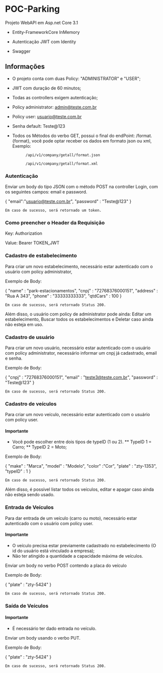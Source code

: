 # POC-Parking
Projeto WebAPI em Asp.net Core 3.1

* Entity-FrameworkCore InMemory

* Autenticação JWT com Identity

* Swagger

## Informações
* O projeto conta com duas Policy: "ADMINISTRATOR" e "USER";

* JWT com duração de 60 minutos;

* Todas as controllers exigem autenticação;

* Policy administrator: admin@teste.com.br

* Policy user: usuario@teste.com.br

* Senha default: Teste@123

* Todos os Métodos do verbo GET, possui o final do endPoint: /format.{format}, você pode optar receber os dados em formato json ou xml, Exemplo:
			
			/api/v1/company/getall/format.json
			
			/api/v1/company/getall/format.xml
### Autenticação
Enviar um body do tipo JSON com o método POST na controller Login, com os seguintes campos: email e password.

{
	"email":"usuario@teste.com.br",
	"password" : "Teste@123"
}

    Em caso de sucesso, será retornado um token.

### Como preencher o Header da Requisição
  Key: Authorization
  
  Value: Bearer TOKEN_JWT

### Cadastro de estabelecimento 
  Para criar um novo estabelecimento, necessário estar autenticado com o usuário com policy administrator, 
  
  Exemplo de Body:
  
  {
	"name" : "park-estacionamentos",
	 "cnpj" : "72768376000151",
	 "address" : "Rua A 343",
	 "phone" : "33333333333",
	 "qtdCars" : 100
  }
  
    Em caso de sucesso, será retornado Status 200.
  
  Além disso, o usuário com policy de administrator pode ainda: Editar um estabelecimento, Buscar todos os estabelecimentos e Deletar caso ainda não esteja em uso.
  
  ### Cadastro de usuário 
  Para criar um novo usuário, necessário estar autenticado com o usuário com policy administrator, necessário informar um cnpj já cadastrado, email e senha.
  
  Exemplo de Body:
  
  {
		 "cnpj" : "72768376000151",
		 "email" : "teste3@teste.com.br",
		 "password" : "Teste@123"
  }
  
    Em caso de sucesso, será retornado Status 200.
  
### Cadastro de veículos

  Para criar um novo veículo, necessário estar autenticado com o usuário com policy user.
  
  #### Importante
  * Você pode escolher entre dois tipos de typeID (1 ou 2).
  	** TypeID 1 = Carro;
	** TypeID 2 = Moto;

Exemplo de Body:
  
 {
		"make" : "Marca",
		"model" : "Modelo",
		"color" :"Cor",
		"plate" : "zty-1353",
		"typeID" : 1
}

    Em caso de sucesso, será retornado Status 200.
    
  Além disso, é possível listar todos os veículos, editar e apagar caso ainda não esteja sendo usado.
  
  ### Entrada de Veículos
  
  Para dar entrada de um veículo (carro ou moto), necessário estar autenticado com o usuário com policy user.
  
  #### Importante
  
  * O veículo precisa estar previamente cadastrado no estabelecimento (O id do usuário está vinculado a empresa);
  * Não ter atingido a quantidade a capacidade máxima de veículos.
  
  Enviar um body no verbo POST contendo a placa do veículo
  
  Exemplo de Body:
  
{
	"plate" : "zty-5424"
}

    Em caso de sucesso, será retornado Status 200.
    
    
   ### Saída de Veículos
   
   #### Importante

* É necessário ter dado entrada no veículo.

Enviar um body usando o verbo PUT.

  Exemplo de Body:
  
{
	"plate" : "zty-5424"
}

    Em caso de sucesso, será retornado Status 200.




